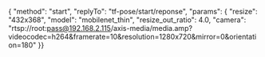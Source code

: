 

{ "method": "start", "replyTo": "tf-pose/start/reponse", "params": { "resize": "432x368", "model": "mobilenet_thin", "resize_out_ratio": 4.0, "camera": "rtsp://root:pass@192.168.2.115/axis-media/media.amp?videocodec=h264&framerate=10&resolution=1280x720&mirror=0&orientation=180" }}